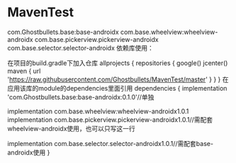 # MavenTest
com.Ghostbullets.base:base-androidx
com.base.wheelview:wheelview-androidx
com.base.pickerview.pickerview-androidx
com.base.selector.selector-androidx
依赖库使用：

在项目的build.gradle下加入仓库
allprojects {
    repositories {
        google()
        jcenter()
        maven { url 'https://raw.githubusercontent.com/Ghostbullets/MavenTest/master' }
    }
}
在应用该库的module的dependencies里面引用
dependencies {
implementation 'com.Ghostbullets.base:base-androidx:0.1.0'//单独

implementation com.base.wheelview:wheelview-androidx1.0.1
implementation com.base.pickerview.pickerview-androidx1.0.1//需配套wheelview-androidx使用，也可以只写这一行

implementation com.base.selector.selector-androidx1.0.1//需配套base-androidx使用
}
